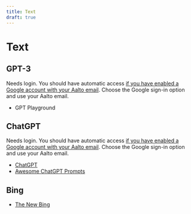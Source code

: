 ```yaml
---
title: Text
draft: true
---
```


# Text

## GPT-3

Needs login. You should have automatic access [if you have enabled a Google account with your Aalto email](https://www.aalto.fi/en/services/google-drive-registration-and-closing-of-an-account). Choose the Google sign-in option and use your Aalto email.

- GPT Playground

## ChatGPT

Needs login. You should have automatic access [if you have enabled a Google account with your Aalto email](https://www.aalto.fi/en/services/google-drive-registration-and-closing-of-an-account). Choose the Google sign-in option and use your Aalto email.

- [ChatGPT](https://chat.openai.com/)
- [Awesome ChatGPT Prompts](https://huggingface.co/datasets/fka/awesome-chatgpt-prompts)

## Bing

- [The New Bing](https://www.bing.com/new)